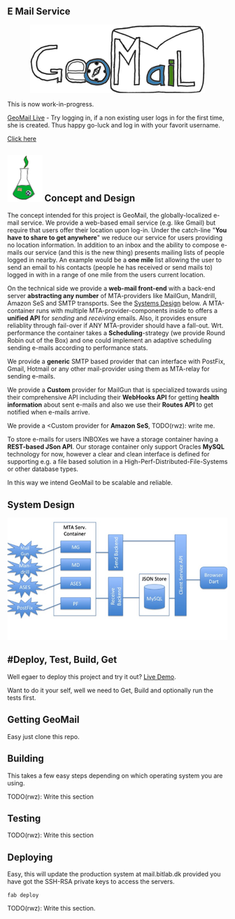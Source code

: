 
E Mail Service
------------------------------------------------------------

<div style="width:100%;">
<center><img src="docs/images/geomail.png" alt="GeoMail" width="400px"/></center>
</div>

This is now work-in-progress.

[GeoMail Live](https://mail.bitlab.dk) - Try logging in, if a non existing user logs in
for the first time, she is created. Thus happy go-luck and log in with your favorit username.

[Click here](#deploy-test-build-get)


<img alt="Dev logo" src="docs/images/devlogo.png" width="80px"/> Concept and Design
--------------

The concept intended for this project is GeoMail, the
globally-localized e-mail service. We provide a web-based email
service (e.g. like Gmail) but require that users offer their
location upon log-in. Under the catch-line "<b>You have to share to get
anywhere</b>" we reduce our service for users providing no location
information. In addition to an inbox and the ability to compose
e-mails our service (and this is the new thing) presents mailing lists
of people logged in nearby. An example would be a <b>one mile</b> list
allowing the user to send an email to his contacts (people he has
received or send mails to) logged in with in a range of one mile from the
users current location.

On the technical side we provide a <b>web-mail front-end</b> with a back-end
server <b>abstracting any number</b> of MTA-providers like MailGun, Mandrill,
Amazon SeS and SMTP transports. 
See the [Systems Design](https://github.com/rasmuswz/e-mail-service#system-design) below.
A MTA-container runs with multiple MTA-provider-components inside to 
offers a <b>unified API</b> for <i>sending</i> and <i>receiving</i> emails. Also, it provides ensure reliablity through 
fail-over if ANY MTA-provider should have a fall-out. Wrt. performance the container takes a 
<b>Scheduling</b>-strategy (we provide Round Robin out of the Box) and one could implement an adaptive
scheduling sending e-mails according to performance stats.

We provide a <b>generic</b> SMTP based provider that can interface with PostFix, Gmail, Hotmail or any
other mail-provider using them as MTA-relay for sending e-mails.

We provide a <b>Custom</b> provider for MailGun that is specialized towards using their comprehensive API
including their <b>WebHooks API</b>  for getting <b>health information</b> about sent e-mails and 
also we use their <b>Routes API</b> to get notified when e-mails arrive. 

We provide a <Custom</b> provider for <b>Amazon SeS</b>, TODO(rwz): write me.

To store e-mails for users INBOXes we have a storage container having a <b>REST-based JSon API</b>.
Our storage container only support Oracles <b>MySQL</b> technology for now, however a clear and clean interface
is defined for supporting e.g. a file based solution in a High-Perf-Distributed-File-Systems or other database types.

In this way we intend GeoMail to be scalable and reliable.

System Design
---------------
![System Components Diagram](docs/SystemComponentDiagram.png "E-mail service - System components Diagram")






#Deploy, Test, Build, Get
--------------------

Well egaer to deploy this project and try it out? [Live Demo](https://mail.bitlab.dk).

Want to do it your self, well we need to Get, Build and optionally run the tests first.

Getting GeoMail
----

Easy just clone this repo.


Building
----
This takes a few easy steps depending on which operating system you are using.

TODO(rwz): Write this section

Testing
----
TODO(rwz): Write this section


Deploying
-----

Easy, this will update the production system at mail.bitlab.dk provided you have
got the SSH-RSA private keys to access the servers.
```
fab deploy
```
TODO(rwz): Write this section.
